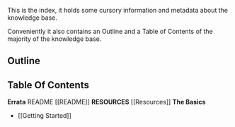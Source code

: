This is the index, it holds some cursory information and metadata about the knowledge base. 

Conveniently it also contains an Outline and a Table of Contents of the majority of the knowledge base. 


## Outline


## Table Of Contents
**Errata**
README [[README]]
**RESOURCES** [[Resources]]
**The Basics**
- [[Getting Started]]

